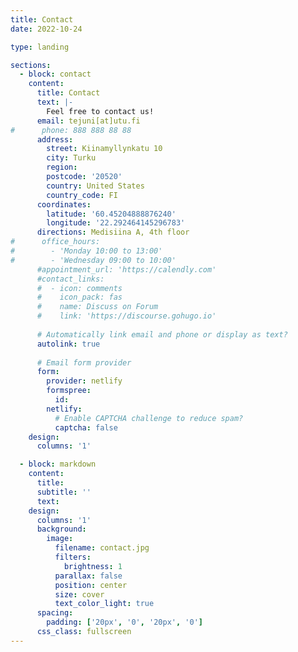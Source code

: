 ```yaml
---
title: Contact
date: 2022-10-24

type: landing

sections:
  - block: contact
    content:
      title: Contact
      text: |-
        Feel free to contact us!
      email: tejuni[at]utu.fi
#      phone: 888 888 88 88
      address:
        street: Kiinamyllynkatu 10
        city: Turku
        region: 
        postcode: '20520'
        country: United States
        country_code: FI
      coordinates:
        latitude: '60.45204888876240'
        longitude: '22.292464145296783'
      directions: Medisiina A, 4th floor
#      office_hours:
#        - 'Monday 10:00 to 13:00'
#        - 'Wednesday 09:00 to 10:00'
      #appointment_url: 'https://calendly.com'
      #contact_links:
      #  - icon: comments
      #    icon_pack: fas
      #    name: Discuss on Forum
      #    link: 'https://discourse.gohugo.io'
    
      # Automatically link email and phone or display as text?
      autolink: true
    
      # Email form provider
      form:
        provider: netlify
        formspree:
          id:
        netlify:
          # Enable CAPTCHA challenge to reduce spam?
          captcha: false
    design:
      columns: '1'

  - block: markdown
    content:
      title:
      subtitle: ''
      text:
    design:
      columns: '1'
      background:
        image: 
          filename: contact.jpg
          filters:
            brightness: 1
          parallax: false
          position: center
          size: cover
          text_color_light: true
      spacing:
        padding: ['20px', '0', '20px', '0']
      css_class: fullscreen
---
```

